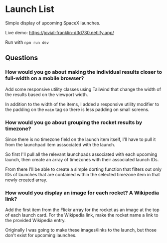 # Launch List

Simple display of upcoming SpaceX launches.

Live demo: https://jovial-franklin-d3d730.netlify.app/

Run with
`npm run dev`

## Questions

### How would you go about making the individual results closer to full-width on a mobile browser?

Add some responsive utility classes using Tailwind that change the width of the results based on the viewport width.

In addition to the width of the items, I added a responsive utility modifier to the padding on the `main` tag so there is less padding on small screens.

### How would you go about grouping the rocket results by timezone?

Since there is no timezone field on the launch item itself, I'll have to pull it from the launchpad item asssociated with the launch.

So first I'll pull all the relevant launchpads associated with each upcoming launch, then create an array of timezones with their associated launch IDs.

From there I'll be able to create a simple dorting function that filters out only IDs of launches that are contained within the selected timezone item in that newly created array.

### How would you display an image for each rocket? A Wikipedia link?

Add the first item from the Flickr array for the rocket as an image at the top of each launch card. For the Wikipedia link, make the rocket name a link to the provided Wikipedia entry.

Originally I was going to make these images/links to the launch, but those don't exist for upcoming launches.
